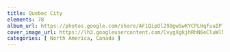 ```yaml
---
title: Quebec City
elements: 78
album_url: https://photos.google.com/share/AF1QipOl298gwSwKYCPLHqfuuIPTFs5IpVETEKONn3wZ6t-pggmWRy4JG3uqHo0gqzF8sA?key=cVpGZjNEMTYzbkhaeTlHTHZ2UHROaEc3X1BuVXRB
cover_image_url: https://lh3.googleusercontent.com/CvygXgkjhRhN6eCluWlNFp1TnMd37lNoVy40rbFR4vmEzBIXZBpUUTtCDoVvECFDIoLqRlfllaQS_a9ixWuZ5hkIDlQHGa8OfukEnZN01YdQ87L-cPz7eP2PfuS0-p09_Rbhokkb89dRA4y1TAhfPZxtS5yZ1J53msE7kiwCDUk_YICbbztHve_P4Z1v4MJolEuJK3_fLtIKFI5nADUMUdVYnE_Ldc6-v2RwaNYDtGGVgk97h_pqOX6-8taZyDtW10_jxAuz9naXPi4Abgfljf2MmInSulkFHeYhHOlnB1qlHHRtcX2i7Vpg_w7Aig8X6SO8eZXQvgHbUWur0ZkobpMq1yDulkNM5UXt1eKVJa-ZIQWzaqBPb3OqJVnhqQagh2FHC-7IeyU3CpJ0bb2G4804je3C8uJ8Uyq4D4T7r02zvju1afCQCInLsXdZTv1eNL46xJud7rYeYiJI108h02Gm2h6oZ225Y_8MR95PmgoExtFGP8F2JmvbAQYYV9W7kti2tL-eBYfoInfGz5h8ffDqWtym9MAq4e4fwNznzFy6Oq2hCuElH4JdOWdmdm6uuUItQN5nSWYgZPlHYzpEcrM4jhiuE1lHgcsh4euCph2FWB5-tePuPDGKfIXy2AJUQeDXYFIIMA3mzE3Ij_hx2po8=s195-p-k-no
categories: [ North America, Canada ]
---
```

